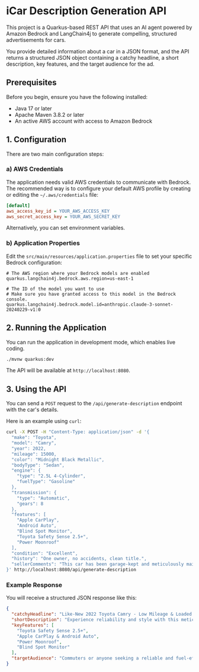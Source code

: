 # iCar Description Generation API

This project is a Quarkus-based REST API that uses an AI agent powered by Amazon Bedrock and LangChain4j to generate compelling, structured advertisements for cars.

You provide detailed information about a car in a JSON format, and the API returns a structured JSON object containing a catchy headline, a short description, key features, and the target audience for the ad.

## Prerequisites

Before you begin, ensure you have the following installed:

- Java 17 or later
- Apache Maven 3.8.2 or later
- An active AWS account with access to Amazon Bedrock

## 1. Configuration

There are two main configuration steps:

### a) AWS Credentials

The application needs valid AWS credentials to communicate with Bedrock. The recommended way is to configure your default AWS profile by creating or editing the `~/.aws/credentials` file:

```ini
[default]
aws_access_key_id = YOUR_AWS_ACCESS_KEY
aws_secret_access_key = YOUR_AWS_SECRET_KEY
```

Alternatively, you can set environment variables.

### b) Application Properties

Edit the `src/main/resources/application.properties` file to set your specific Bedrock configuration:

```properties
# The AWS region where your Bedrock models are enabled
quarkus.langchain4j.bedrock.aws.region=us-east-1

# The ID of the model you want to use
# Make sure you have granted access to this model in the Bedrock console.
quarkus.langchain4j.bedrock.model.id=anthropic.claude-3-sonnet-20240229-v1:0
```

## 2. Running the Application

You can run the application in development mode, which enables live coding.

```bash
./mvnw quarkus:dev
```

The API will be available at `http://localhost:8080`.

## 3. Using the API

You can send a `POST` request to the `/api/generate-description` endpoint with the car's details. 

Here is an example using `curl`:

```bash
curl -X POST -H "Content-Type: application/json" -d '{ 
  "make": "Toyota",
  "model": "Camry",
  "year": 2022,
  "mileage": 15000,
  "color": "Midnight Black Metallic",
  "bodyType": "Sedan",
  "engine": {
    "type": "2.5L 4-Cylinder",
    "fuelType": "Gasoline"
  },
  "transmission": {
    "type": "Automatic",
    "gears": 8
  },
  "features": [
    "Apple CarPlay",
    "Android Auto",
    "Blind Spot Monitor",
    "Toyota Safety Sense 2.5+",
    "Power Moonroof"
  ],
  "condition": "Excellent",
  "history": "One owner, no accidents, clean title.",
  "sellerComments": "This car has been garage-kept and meticulously maintained. All service records are available. It is a non-smoker car and is in like-new condition."
}' http://localhost:8080/api/generate-description
```

### Example Response

You will receive a structured JSON response like this:

```json
{
  "catchyHeadline": "Like-New 2022 Toyota Camry - Low Mileage & Loaded!",
  "shortDescription": "Experience reliability and style with this meticulously maintained 2022 Toyota Camry. With only 15,000 miles and a single owner, this vehicle is in excellent, like-new condition and comes packed with modern safety and entertainment features.",
  "keyFeatures": [
    "Toyota Safety Sense 2.5+",
    "Apple CarPlay & Android Auto",
    "Power Moonroof",
    "Blind Spot Monitor"
  ],
  "targetAudience": "Commuters or anyone seeking a reliable and fuel-efficient sedan."
}
```